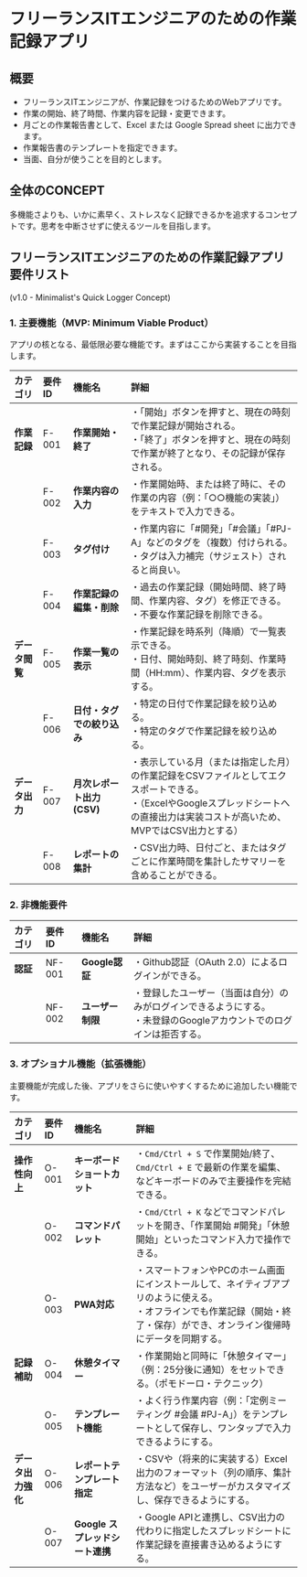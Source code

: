 # フリーランスITエンジニアのための作業記録アプリ

## 概要

- フリーランスITエンジニアが、作業記録をつけるためのWebアプリです。
- 作業の開始、終了時間、作業内容を記録・変更できます。
- 月ごとの作業報告書として、Excel または Google Spread sheet に出力できます。
- 作業報告書のテンプレートを指定できます。
- 当面、自分が使うことを目的とします。

## 全体のCONCEPT

多機能さよりも、いかに素早く、ストレスなく記録できるかを追求するコンセプトです。思考を中断させずに使えるツールを目指します。

## フリーランスITエンジニアのための作業記録アプリ 要件リスト

(v1.0 - Minimalist's Quick Logger Concept)

### 1. 主要機能（MVP: Minimum Viable Product）

アプリの核となる、最低限必要な機能です。まずはここから実装することを目指します。

| カテゴリ       | 要件ID | 機能名                     | 詳細                                                                                                                                                                                 |
| :------------- | :----- | :------------------------- | :----------------------------------------------------------------------------------------------------------------------------------------------------------------------------------- |
| **作業記録**   | F-001  | **作業開始・終了**         | ・「開始」ボタンを押すと、現在の時刻で作業記録が開始される。<br>・「終了」ボタンを押すと、現在の時刻で作業が終了となり、その記録が保存される。                                       |
|                | F-002  | **作業内容の入力**         | ・作業開始時、または終了時に、その作業の内容（例：「○○機能の実装」）をテキストで入力できる。                                                                                         |
|                | F-003  | **タグ付け**               | ・作業内容に「#開発」「#会議」「#PJ-A」などのタグを（複数）付けられる。<br>・タグは入力補完（サジェスト）されると尚良い。                                                            |
|                | F-004  | **作業記録の編集・削除**   | ・過去の作業記録（開始時間、終了時間、作業内容、タグ）を修正できる。<br>・不要な作業記録を削除できる。                                                                               |
| **データ閲覧** | F-005  | **作業一覧の表示**         | ・作業記録を時系列（降順）で一覧表示できる。<br>・日付、開始時刻、終了時刻、作業時間（HH:mm）、作業内容、タグを表示する。                                                            |
|                | F-006  | **日付・タグでの絞り込み** | ・特定の日付で作業記録を絞り込める。<br>・特定のタグで作業記録を絞り込める。                                                                                                         |
| **データ出力** | F-007  | **月次レポート出力 (CSV)** | ・表示している月（または指定した月）の作業記録をCSVファイルとしてエクスポートできる。<br>・（ExcelやGoogleスプレッドシートへの直接出力は実装コストが高いため、MVPではCSV出力とする） |
|                | F-008  | **レポートの集計**         | ・CSV出力時、日付ごと、またはタグごとに作業時間を集計したサマリーを含めることができる。                                                                                              |

### 2. 非機能要件

| カテゴリ | 要件ID | 機能名           | 詳細                                                                                                                   |
| :------- | :----- | :--------------- | :--------------------------------------------------------------------------------------------------------------------- |
| **認証** | NF-001 | **Google認証**   | ・Github認証（OAuth 2.0）によるログインができる。                                                                      |
|          | NF-002 | **ユーザー制限** | ・登録したユーザー（当面は自分）のみがログインできるようにする。<br>・未登録のGoogleアカウントでのログインは拒否する。 |

### 3. オプショナル機能（拡張機能）

主要機能が完成した後、アプリをさらに使いやすくするために追加したい機能です。

| カテゴリ           | 要件ID | 機能名                          | 詳細                                                                                                                                                                             |
| :----------------- | :----- | :------------------------------ | :------------------------------------------------------------------------------------------------------------------------------------------------------------------------------- |
| **操作性向上**     | O-001  | **キーボードショートカット**    | ・`Cmd/Ctrl + S` で作業開始/終了、`Cmd/Ctrl + E` で最新の作業を編集、などキーボードのみで主要操作を完結できる。                                                                  |
|                    | O-002  | **コマンドパレット**            | ・`Cmd/Ctrl + K` などでコマンドパレットを開き、「作業開始 #開発」「休憩開始」といったコマンド入力で操作できる。                                                                  |
|                    | O-003  | **PWA対応**                     | ・スマートフォンやPCのホーム画面にインストールして、ネイティブアプリのように使える。<br>・オフラインでも作業記録（開始・終了・保存）ができ、オンライン復帰時にデータを同期する。 |
| **記録補助**       | O-004  | **休憩タイマー**                | ・作業開始と同時に「休憩タイマー」（例：25分後に通知）をセットできる。（ポモドーロ・テクニック）                                                                                 |
|                    | O-005  | **テンプレート機能**            | ・よく行う作業内容（例：「定例ミーティング #会議 #PJ-A」）をテンプレートとして保存し、ワンタップで入力できるようにする。                                                         |
| **データ出力強化** | O-006  | **レポートテンプレート指定**    | ・CSVや（将来的に実装する）Excel出力のフォーマット（列の順序、集計方法など）をユーザーがカスタマイズし、保存できるようにする。                                                   |
|                    | O-007  | **Google スプレッドシート連携** | ・Google APIと連携し、CSV出力の代わりに指定したスプレッドシートに作業記録を直接書き込めるようにする。                                                                            |
